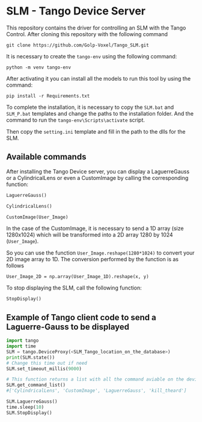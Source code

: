# SLM - Tango Device Server 
This repository contains the driver for controlling an SLM with the Tango Control. After cloning this repository with the following command

```
git clone https://github.com/Golp-Voxel/Tango_SLM.git
```

It is necessary to create the `tango-env` using the following command:

```
python -m venv tango-env
```

After activating it you can install all the models to run this tool by using the command:

```
pip install -r Requirements.txt
```

To complete the installation, it is necessary to copy the `SLM.bat` and `SLM_P.bat` templates and change the paths to the installation folder. And the command to run the `tango-env\Scripts\activate` script. 

Then copy the `setting.ini` template and fill in the path to the dlls for the SLM.




## Available commands 
After installing the Tango Device server, you can display a LaguerreGauss or a CylindricalLens or even a CustomImage by calling the corresponding function:

```python 
LaguerreGauss()
```

```python 
CylindricalLens()
```

```python 
CustomImage(User_Image)
```
In the case of the CustomImage, it is necessary to send a 1D array (size 1280x1024) which will be transformed into a 2D array 1280 by 1024 (`User_Image`).

So you can use the function `User_Image.reshape(1280*1024)` to convert your 2D image array to 1D. The conversion performed by the function is as follows
```
User_Image_2D = np.array(User_Image_1D).reshape(x, y)
```

To stop displaying the SLM, call the following function:

```
StopDisplay()
```

## Example of Tango client code to send a Laguerre-Gauss to be displayed
```python
import tango
import time
SLM = tango.DeviceProxy(<SLM_Tango_location_on_the_database>)
print(SLM.state())
# Change this time out if need
SLM.set_timeout_millis(9000) 

# This function returns a list with all the command aviable on the device server
SLM.get_command_list()
#['CylindricalLens', 'CustomImage', 'LaguerreGauss', 'kill_theard']

SLM.LaguerreGauss()
time.sleep(10)
SLM.StopDisplay()
```
